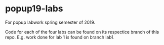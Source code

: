 # popup19-labs
For popup labwork spring semester of 2019.

Code for each of the four labs can be found on its respectice branch of this repo. E.g. work done for lab 1 is found on branch lab1.
